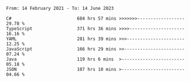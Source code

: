 <!-- [![Top Langs](https://github-readme-stats.vercel.app/api/top-langs/?username=thititongumpun&layout=compact&langs_count=7&theme=prussian)](https://github.com/thititongumpun)
[![Anurag's GitHub stats](https://github-readme-stats.vercel.app/api?username=thititongumpun&hide=stars&show_icons=true&theme=prussian)](https://github.com/thititongumpun) -->

<!--START_SECTION:waka-->

```text
From: 14 February 2021 - To: 14 June 2023

C#                         684 hrs 57 mins >>>>>>>------------------   29.78 %
TypeScript                 371 hrs 36 mins >>>>---------------------   16.16 %
YAML                       281 hrs 39 mins >>>----------------------   12.25 %
JavaScript                 166 hrs 29 mins >>-----------------------   07.24 %
Java                       119 hrs 6 mins  >------------------------   05.18 %
JSON                       107 hrs 10 mins >------------------------   04.66 %
```

<!--END_SECTION:waka-->
